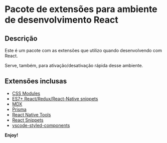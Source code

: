 # Pacote de extensões para ambiente de desenvolvimento React

## Descrição

Este é um pacote com as extensões que utilizo quando desenvolvendo com React.

Serve, também, para ativação/desativação rápida desse ambiente.

## Extensões inclusas

* [CSS Modules](https://marketplace.visualstudio.com/items?itemName=clinyong.vscode-css-modules)
* [ES7+ React/Redux/React-Native snippets](https://marketplace.visualstudio.com/items?itemName=dsznajder.es7-react-js-snippets)
* [MDX](https://marketplace.visualstudio.com/items?itemName=unifiedjs.vscode-mdx)
* [Prisma](https://marketplace.visualstudio.com/items?itemName=Prisma.prisma)
* [React Native Tools](https://marketplace.visualstudio.com/items?itemName=msjsdiag.vscode-react-native)
* [React Snippets](https://marketplace.visualstudio.com/items?itemName=ugross.vscode-react-snippets)
* [vscode-styled-components](https://marketplace.visualstudio.com/items?itemName=styled-components.vscode-styled-components)

**Enjoy!**
